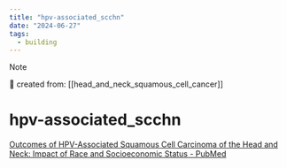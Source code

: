 ```yaml
---
title: "hpv-associated_scchn"
date: "2024-06-27"
tags:
  - building
---
```


> [!NOTE]
> 🌱 created from: [[head_and_neck_squamous_cell_cancer]]

# hpv-associated_scchn

[Outcomes of HPV-Associated Squamous Cell Carcinoma of the Head and Neck: Impact of Race and Socioeconomic Status - PubMed](https://pubmed.ncbi.nlm.nih.gov/32023531/)
